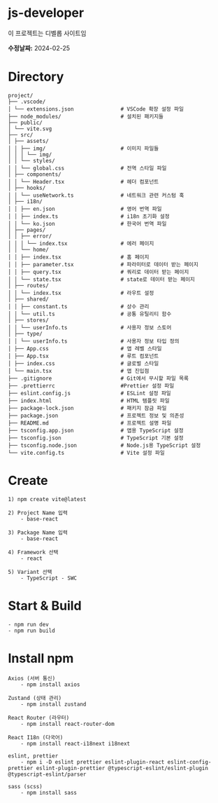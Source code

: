 # js-developer

이 프로젝트는 디벨롭 사이트임

**수정날짜:**
2024-02-25

# Directory

```
project/
├── .vscode/
│ └── extensions.json               # VSCode 확장 설정 파일
├── node_modules/                   # 설치된 패키지들
├── public/
│ └── vite.svg
├── src/
│ ├── assets/
│ │ ├── img/                        # 이미지 파일들
│ │ │ └── img/
│ │ └── styles/
│ │ └── global.css                  # 전역 스타일 파일
│ ├── components/
│ │ └── Header.tsx                  # 헤더 컴포넌트
│ ├── hooks/
│ │ └── useNetwork.ts               # 네트워크 관련 커스텀 훅
│ ├── i18n/
│ │ ├── en.json                     # 영어 번역 파일
│ │ ├── index.ts                    # i18n 초기화 설정
│ │ └── ko.json                     # 한국어 번역 파일
│ ├── pages/
│ │ ├── error/
│ │ │ └── index.tsx                 # 에러 페이지
│ │ └── home/
│ │ ├── index.tsx                   # 홈 페이지
│ │ ├── parameter.tsx               # 파라미터로 데이터 받는 페이지
│ │ ├── query.tsx                   # 쿼리로 데이터 받는 페이지
│ │ └── state.tsx                   # state로 데이터 받는 페이지
│ ├── routes/
│ │ └── index.tsx                   # 라우트 설정
│ ├── shared/
│ │ ├── constant.ts                 # 상수 관리
│ │ └── util.ts                     # 공통 유틸리티 함수
│ ├── stores/
│ │ └── userInfo.ts                 # 사용자 정보 스토어
│ ├── type/
│ │ └── userInfo.ts                 # 사용자 정보 타입 정의
│ ├── App.css                       # 앱 레벨 스타일
│ ├── App.tsx                       # 루트 컴포넌트
│ ├── index.css                     # 글로벌 스타일
│ └── main.tsx                      # 앱 진입점
├── .gitignore                      # Git에서 무시할 파일 목록
├── .prettierrc                     #Prettier 설정 파일
├── eslint.config.js                # ESLint 설정 파일
├── index.html                      # HTML 템플릿 파일
├── package-lock.json               # 패키지 잠금 파일
├── package.json                    # 프로젝트 정보 및 의존성
├── README.md                       # 프로젝트 설명 파일
├── tsconfig.app.json               # 앱용 TypeScript 설정
├── tsconfig.json                   # TypeScript 기본 설정
├── tsconfig.node.json              # Node.js용 TypeScript 설정
└── vite.config.ts                  # Vite 설정 파일
```

# Create

    1) npm create vite@latest

    2) Project Name 입력
        - base-react

    3) Package Name 입력
        - base-react

    4) Framework 선택
        - react

    5) Variant 선택
        - TypeScript - SWC

# Start & Build

    - npm run dev
    - npm run build

# Install npm

    Axios (서버 통신)
        - npm install axios

    Zustand (상태 관리)
        - npm install zustand

    React Router (라우터)
        - npm install react-router-dom

    React I18n (다국어)
        - npm install react-i18next i18next

    eslint, prettier
        - npm i -D eslint prettier eslint-plugin-react eslint-config-prettier eslint-plugin-prettier @typescript-eslint/eslint-plugin @typescript-eslint/parser

    sass (scss)
        - npm install sass

